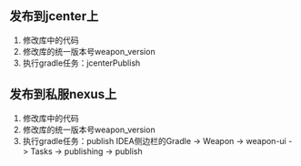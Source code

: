 ## 发布到jcenter上
1. 修改库中的代码
2. 修改库的统一版本号weapon_version
3. 执行gradle任务：jcenterPublish

## 发布到私服nexus上
1. 修改库中的代码
2. 修改库的统一版本号weapon_version
3. 执行gradle任务：publish
IDEA侧边栏的Gradle -> Weapon -> weapon-ui -> Tasks -> publishing -> publish